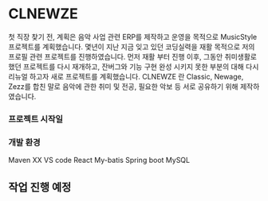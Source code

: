 # CLNEWZE
첫 직장 찾기 전, 계획은 음악 사업 관련 ERP를 제작하고 운영을 목적으로 MusicStyle 프로젝트를 계획했습니다.
몇년이 지난 지금 잊고 있던 코딩실력을 재활 목적으로 저의 프로필 관련 프로젝트를 진행하였습니다.
먼저 재활 부터 진행 이후, 그동안 취미생활로 했던 프로젝트를 다시 재개하고, 잔버그와 기능 구현 완성 시키지 못한 부분의 대해 다시 리뉴얼 하고자 새로 프로젝트를 계획했습니다.
CLNEWZE 란 Classic, Newage, Zezz를 합친 말로 음악에 관한 취미 및 전공, 필요한 악보 등 서로 공유하기 위해 제작하였습니다.

### 프로젝트 시작일

### 개발 환경
Maven XX
VS code
React
My-batis
Spring boot
MySQL


## 작업 진행 예정
